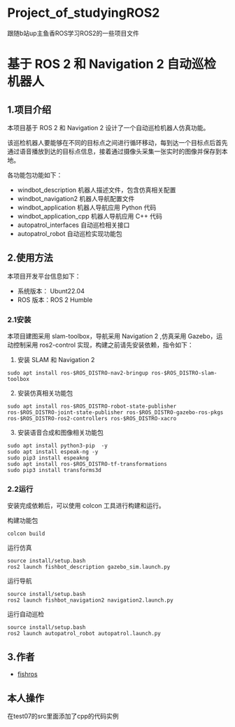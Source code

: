 # Project_of_studyingROS2
跟随b站up主鱼香ROS学习ROS2的一些项目文件

# 基于 ROS 2 和 Navigation 2 自动巡检机器人

## 1.项目介绍

本项目基于 ROS 2 和  Navigation 2 设计了一个自动巡检机器人仿真功能。

该巡检机器人要能够在不同的目标点之间进行循环移动，每到达一个目标点后首先通过语音播放到达的目标点信息，接着通过摄像头采集一张实时的图像并保存到本地。

各功能包功能如下：
- windbot_description 机器人描述文件，包含仿真相关配置
- windbot_navigation2 机器人导航配置文件
- windbot_application 机器人导航应用 Python 代码
- windbot_application_cpp 机器人导航应用 C++ 代码
- autopatrol_interfaces  自动巡检相关接口
- autopatrol_robot  自动巡检实现功能包

## 2.使用方法

本项目开发平台信息如下：

- 系统版本： Ubunt22.04
- ROS 版本：ROS 2 Humble

### 2.1安装

本项目建图采用 slam-toolbox，导航采用 Navigation 2 ,仿真采用 Gazebo，运动控制采用 ros2-control 实现，构建之前请先安装依赖，指令如下：

1. 安装 SLAM 和 Navigation 2

```
sudo apt install ros-$ROS_DISTRO-nav2-bringup ros-$ROS_DISTRO-slam-toolbox
```

2. 安装仿真相关功能包

```
sudo apt install ros-$ROS_DISTRO-robot-state-publisher  ros-$ROS_DISTRO-joint-state-publisher ros-$ROS_DISTRO-gazebo-ros-pkgs ros-$ROS_DISTRO-ros2-controllers ros-$ROS_DISTRO-xacro
```

3. 安装语音合成和图像相关功能包

```
sudo apt install python3-pip  -y
sudo apt install espeak-ng -y
sudo pip3 install espeakng
sudo apt install ros-$ROS_DISTRO-tf-transformations
sudo pip3 install transforms3d
```

### 2.2运行

安装完成依赖后，可以使用 colcon 工具进行构建和运行。

构建功能包

```
colcon build
```

运行仿真

```
source install/setup.bash
ros2 launch fishbot_description gazebo_sim.launch.py
```

运行导航

```
source install/setup.bash
ros2 launch fishbot_navigation2 navigation2.launch.py
```

运行自动巡检

```
source install/setup.bash
ros2 launch autopatrol_robot autopatrol.launch.py
```

## 3.作者

- [fishros](https://github.com/fishros)

## 本人操作  
在test07的src里面添加了cpp的代码实例
